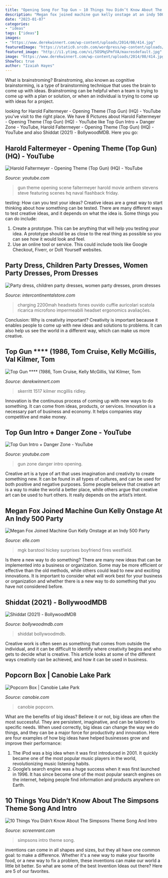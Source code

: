 ```yaml
---
title: "Opening Song For Top Gun ~ 10 Things You Didn’t Know About The Simpsons Theme Song And Intro"
description: "Megan fox joined machine gun kelly onstage at an indy 500 party"
date: "2023-01-07"
categories:
- "ideas"
tags: ["ideas"]
images:
- "https://www.derekwinnert.com/wp-content/uploads/2014/08/414.jpg"
featuredImage: "https://static0.srcdn.com/wordpress/wp-content/uploads/2019/06/The-Simpsons-intro-feature.jpg"
featured_image: "http://i1.ytimg.com/vi/5OSMqSPmfVA/maxresdefault.jpg"
image: "https://www.derekwinnert.com/wp-content/uploads/2014/08/414.jpg"
ShowToc: true
author: "Izaiah Hayes"
---
```



What is brainstroming?
Brainstroming, also known as cognitive brainstorming, is a type of brainstorming technique that uses the brain to come up with ideas. Brainstroming can be helpful when a team is trying to come up with a plan or solution, or when an individual is trying to come up with ideas for a project.

	

		
looking for Harold Faltermeyer - Opening Theme (Top Gun) (HQ) - YouTube you've visit to the right place. We have 8 Pictures about Harold Faltermeyer - Opening Theme (Top Gun) (HQ) - YouTube like Top Gun Intro + Danger Zone - YouTube, Harold Faltermeyer - Opening Theme (Top Gun) (HQ) - YouTube and also Shiddat (2021) - BollywoodMDB. Here you go:
		
    
## Harold Faltermeyer - Opening Theme (Top Gun) (HQ) - YouTube

<img loading=lazy src="http://i1.ytimg.com/vi/5OSMqSPmfVA/maxresdefault.jpg" onerror="this.onerror=null;this.src='https://tse2.mm.bing.net/th?id=OIP.KpMPyjZzdw33iHrQDAB2ogHaEK&amp;pid=15.1';" alt="Harold Faltermeyer - Opening Theme (Top Gun) (HQ) - YouTube">

_Source: youtube.com_

>gun theme opening scene faltermeyer harold movie anthem stevens steve featuring scenes hq naval flashback friday. 

	

testing: How can you test your ideas?
Creative ideas are a great way to start thinking about how something can be tested. There are many different ways to test creative ideas, and it depends on what the idea is. Some things you can do include:
1. Create a prototype. This can be anything that will help you testing your idea. A prototype should be as close to the real thing as possible so you can see how it would look and feel.
2. Use an online tool or service. This could include tools like Google Checkout, Fiverr, or DoIt Yourself websites.

    
## Party Dress, Children Party Dresses, Women Party Dresses, Prom Dresses

<img loading=lazy src="https://ae01.alicdn.com/kf/H4c24d9b8e7364342bfe4aed1e97638f2u.jpg" onerror="this.onerror=null;this.src='https://tse2.mm.bing.net/th?id=OIP.H2ZCNKTe10mwp6FIpPuOhgHaV4&amp;pid=15.1';" alt="Party dress, children party dresses, women party dresses, prom dresses">

_Source: intercontinentalstore.com_

>charging 2200mah headsets fones ouvido cuffie auricolari scatola ricarica microfono impermeabili headset ergonomics avaliações. 

	

Conclusion: Why is creativity important?
Creativity is important because it enables people to come up with new ideas and solutions to problems. It can also help us see the world in a different way, which can make us more creative.

    
## Top Gun **** (1986, Tom Cruise, Kelly McGillis, Val Kilmer, Tom

<img loading=lazy src="https://www.derekwinnert.com/wp-content/uploads/2014/08/414.jpg" onerror="this.onerror=null;this.src='https://tse4.mm.bing.net/th?id=OIP.Go0u9w0ae6qj-V2LfE7VdAAAAA&amp;pid=15.1';" alt="Top Gun **** (1986, Tom Cruise, Kelly McGillis, Val Kilmer, Tom">

_Source: derekwinnert.com_

>skerritt 1517 kilmer mcgillis ridley. 

	

Innovation is the continuous process of coming up with new ways to do something. It can come from ideas, products, or services. Innovation is a necessary part of business and economy. It helps companies stay competitive and make money.

    
## Top Gun Intro + Danger Zone - YouTube

<img loading=lazy src="http://i.ytimg.com/vi/UVRUxtPKK-w/maxresdefault.jpg" onerror="this.onerror=null;this.src='https://tse2.mm.bing.net/th?id=OIP.QJ7MO0QaKVl6iJHqV6cthwHaEK&amp;pid=15.1';" alt="Top Gun Intro + Danger Zone - YouTube">

_Source: youtube.com_

>gun zone danger intro opening. 

	

Creative art is a type of art that uses imagination and creativity to create something new. It can be found in all types of cultures, and can be used for both positive and negative purposes. Some people believe that creative art is a way to make the world a better place, while others argue that creative art can be used to hurt others. It really depends on the artist’s intent.

    
## Megan Fox Joined Machine Gun Kelly Onstage At An Indy 500 Party

<img loading=lazy src="https://hips.hearstapps.com/hmg-prod.s3.amazonaws.com/images/machine-gun-kelly-megan-fox-gettyimages-1233169165.jpg?resize=640:*" onerror="this.onerror=null;this.src='https://tse2.mm.bing.net/th?id=OIP.UaT42ktwxKQ4crWdSiy27gHaJ5&amp;pid=15.1';" alt="Megan Fox Joined Machine Gun Kelly Onstage at an Indy 500 Party">

_Source: elle.com_

>mgk barstool hickey surprises boyfriend fires westfield. 

	

Is there a new way to do something?
There are many new ideas that can be implemented into a business or organization. Some may be more efficient or effective than the old methods, while others could lead to new and exciting innovations. It is important to consider what will work best for your business or organization and whether there is a new way to do something that you have not considered before.

    
## Shiddat (2021) - BollywoodMDB

<img loading=lazy src="https://cdn.bollywoodmdb.com/movies/largethumb/250x267/2020/shiddat/shiddat-poster-9.jpg" onerror="this.onerror=null;this.src='https://tse3.mm.bing.net/th?id=OIP.kcquLwieO-596DEY_6g67AAAAA&amp;pid=15.1';" alt="Shiddat (2021) - BollywoodMDB">

_Source: bollywoodmdb.com_

>shiddat bollywoodmdb. 

	

Creative work is often seen as something that comes from outside the individual, and it can be difficult to identify where creativity begins and who gets to decide what is creative. This article looks at some of the different ways creativity can be achieved, and how it can be used in business.

    
## Popcorn Box | Canobie Lake Park

<img loading=lazy src="https://www.canobie.com/wp-content/uploads/2021/06/popcorn-scaled-e1623343302381-2048x1413.jpg" onerror="this.onerror=null;this.src='https://tse4.mm.bing.net/th?id=OIP.bktnwer6yuB8KnSePMJ-owHaFH&amp;pid=15.1';" alt="Popcorn Box | Canobie Lake Park">

_Source: canobie.com_

>canobie popcorn. 

	

What are the benefits of big ideas?
Believe it or not, big ideas are often the most successful. They are persistent, imaginative, and can be tailored to specific needs. When used correctly, big ideas can change the way we do things, and they can be a major force for productivity and innovation. Here are four examples of how big ideas have helped businesses grow and improve their performance: 
1. The iPod was a big idea when it was first introduced in 2001. It quickly became one of the most popular music players in the world, revolutionizing music listening habits. 
2. Google’s search engine was a huge success when it was first launched in 1996. It has since become one of the most popular search engines on the internet, helping people find information and products anywhere on Earth. 

    
## 10 Things You Didn’t Know About The Simpsons Theme Song And Intro

<img loading=lazy src="https://static0.srcdn.com/wordpress/wp-content/uploads/2019/06/The-Simpsons-intro-feature.jpg" onerror="this.onerror=null;this.src='https://tse2.mm.bing.net/th?id=OIP.zzqRjW5wfQF1ZYuzSiIWbQHaD5&amp;pid=15.1';" alt="10 Things You Didn’t Know About The Simpsons Theme Song And Intro">

_Source: screenrant.com_

>simpsons intro theme song. 

	

inventions can come in all shapes and sizes, but they all have one common goal: to make a difference. Whether it's a new way to make your favorite food, or a new way to fix a problem, these inventions can make our world a little bit better. So what are some of the best Invention Ideas out there? Here are 5 of our favorites.

